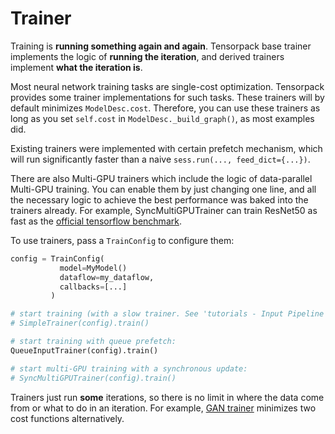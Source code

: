 
# Trainer

Training is **running something again and again**.
Tensorpack base trainer implements the logic of __running the iteration__,
and derived trainers implement __what the iteration is__.

Most neural network training tasks are single-cost optimization.
Tensorpack provides some trainer implementations for such tasks.
These trainers will by default minimizes `ModelDesc.cost`.
Therefore, you can use these trainers as long as you set `self.cost` in `ModelDesc._build_graph()`,
as most examples did.

Existing trainers were implemented with certain prefetch mechanism,
which will run significantly faster than a naive `sess.run(..., feed_dict={...})`.

There are also Multi-GPU trainers which include the logic of data-parallel Multi-GPU training.
You can enable them by just changing one line, and all the necessary logic to achieve the best
performance was baked into the trainers already.
For example, SyncMultiGPUTrainer can train ResNet50 as fast as the [official tensorflow benchmark](https://github.com/tensorflow/benchmarks).

To use trainers, pass a `TrainConfig` to configure them:

```python
config = TrainConfig(
           model=MyModel()
           dataflow=my_dataflow,
           callbacks=[...]
         )

# start training (with a slow trainer. See 'tutorials - Input Pipeline' for details):
# SimpleTrainer(config).train()

# start training with queue prefetch:
QueueInputTrainer(config).train()

# start multi-GPU training with a synchronous update:
# SyncMultiGPUTrainer(config).train()
```

Trainers just run __some__ iterations, so there is no limit in where the data come from
or what to do in an iteration.
For example, [GAN trainer](../examples/GAN/GAN.py) minimizes
two cost functions alternatively.

